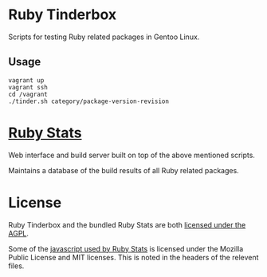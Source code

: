 # Ruby Tinderbox

Scripts for testing Ruby related packages in Gentoo Linux.

## Usage

    vagrant up
    vagrant ssh
    cd /vagrant
    ./tinder.sh category/package-version-revision
    
# [Ruby Stats](http://ruby-stats.p8952.info/)

Web interface and build server built on top of the above mentioned scripts.

Maintains a database of the build results of all Ruby related packages.

# License

Ruby Tinderbox and the bundled Ruby Stats are both [licensed under the AGPL](https://github.com/p8952/ruby-tinderbox/blob/master/LICENSE).

Some of the [javascript used by Ruby Stats](https://github.com/p8952/ruby-tinderbox/tree/master/web/public/js) is licensed under the Mozilla Public License and MIT licenses. This is noted in the headers of the relevent files.

